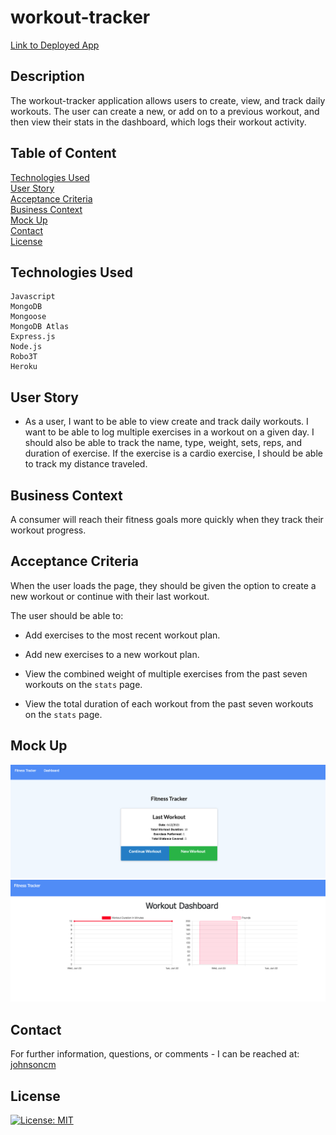 # workout-tracker

[Link to Deployed App](https://lit-lake-33755.herokuapp.com/)

## Description

The workout-tracker application allows users to create, view, and track daily workouts. The user can create a new, or add on to a previous workout, and then view their stats in the dashboard, which logs their workout activity.


## Table of Content

[Technologies Used](#Technologies-Used)<br>
[User Story](#User-Story)<br>
[Acceptance Criteria](#Acceptance-Criteria)<br>
[Business Context](#Business-Context)<br>
[Mock Up](#Mock-Up)<br>
[Contact](#Contact)<br>
[License](#Contact)<br>

## Technologies Used
```
Javascript
MongoDB
Mongoose
MongoDB Atlas
Express.js
Node.js
Robo3T
Heroku
```

## User Story

* As a user, I want to be able to view create and track daily workouts. I want to be able to log multiple exercises in a workout on a given day. I should also be able to track the name, type, weight, sets, reps, and duration of exercise. If the exercise is a cardio exercise, I should be able to track my distance traveled.

## Business Context

A consumer will reach their fitness goals more quickly when they track their workout progress.

## Acceptance Criteria
When the user loads the page, they should be given the option to create a new workout or continue with their last workout.

The user should be able to:

  * Add exercises to the most recent workout plan.

  * Add new exercises to a new workout plan.

  * View the combined weight of multiple exercises from the past seven workouts on the `stats` page.

  * View the total duration of each workout from the past seven workouts on the `stats` page.


## Mock Up
![Added exercise](./public/images/workout-tracker1.png)
![Stats Page](./public/images/workout-tracker2.png)


## Contact

For further information, questions, or comments - I can be reached at: 
[johnsoncm](https://github.com/johnsoncm)

## License

[![License: MIT](https://img.shields.io/badge/License-MIT-yellow.svg)](https://opensource.org/licenses/MIT)

